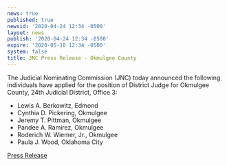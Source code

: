 ```yaml
---
news: true
published: true
newsid: '2020-04-24 12:34 -0500'
layout: news
publish: '2020-04-24 12:34 -0500'
expire: '2020-05-10 12:34 -0500'
system: false
title: JNC Press Release - Okmulgee County
---
```

The Judicial Nominating Commission (JNC) today announced the following individuals have applied for the position of District Judge for Okmulgee County, 24th Judicial District, Office 3:

- Lewis A. Berkowitz, Edmond
- Cynthia D. Pickering, Okmulgee
- Jeremy T. Pittman, Okmulgee
- Pandee A. Ramirez, Okmulgee
- Roderich W. Wiemer, Jr., Okmulgee
- Paula J. Wood, Oklahoma City

[Press Release](http://www.oscn.net/images/news/jnc-press-release-okmulgee-county-vacancy.pdf)
